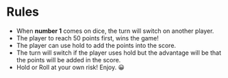 # Rules

- When **number 1** comes on dice, the turn will switch on another player.
- The player to reach 50 points first, wins the game!
- The player can use hold to add the points into the score.
- The turn will switch if the player uses hold but the advantage will be that the points will be added in the score.
- Hold or Roll at your own risk! Enjoy. 😀
